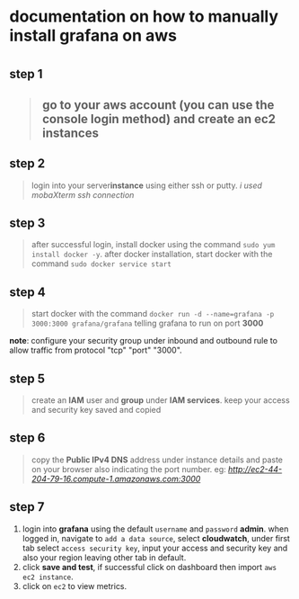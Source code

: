 <h1>documentation on how to manually install grafana on aws<h1>


<h2>step 1<h2>

> go to your aws account (you can use the console login method) and create an **ec2 instances**

## step 2

> login into your server**instance** using either ssh or putty. *i used mobaXterm ssh connection*

## step 3

> after successful login, install docker using the command  `sudo yum install docker -y`. after docker installation, start docker with the command `sudo docker service start`

## step 4

> start docker with the command `docker run -d --name=grafana -p 3000:3000 grafana/grafana` telling grafana to run on port **3000**

**note**: configure your security group under inbound and outbound rule to allow traffic from protocol "tcp" "port" "3000".

## step 5

> create an **IAM** user and **group** under **IAM services**. keep your access and security key saved and copied

## step 6

> copy the **Public IPv4 DNS** address under instance details and paste on your browser also indicating the port number. eg: *http://ec2-44-204-79-16.compute-1.amazonaws.com:3000*

## step 7

1. login into **grafana** using the default `username` and `password` **admin**. when logged in, navigate to `add a data source`, select **cloudwatch**, under first tab select `access security key`, input your access and security key and also your region leaving other tab in default.
2. click **save and test**, if successful click on dashboard then import `aws ec2 instance`.
3. click on `ec2` to view metrics.

